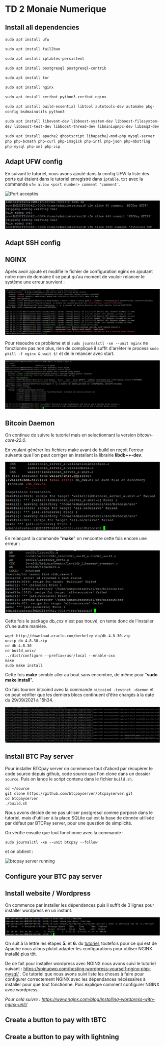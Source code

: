 # TD 2 Monaie Numerique

## Install all dependencies

``sudo apt install ufw``

``sudo apt install fail2ban``

``sudo apt install iptables-persistent``

``sudo apt install postgresql postgresql-contrib``

``sudo apt install tor``

``sudo apt install nginx``

``sudo apt install certbot python3-certbot-nginx``

``sudo apt install build-essential libtool autotools-dev automake pkg-config bsdmainutils python3``

``sudo apt install libevent-dev libboost-system-dev libboost-filesystem-dev libboost-test-dev libboost-thread-dev libminiupnpc-dev libzmq3-dev``

``sudo apt install apache2 ghostscript libapache2-mod-php mysql-server php php-bcmath php-curl php-imagick php-intl php-json php-mbstring php-mysql php-xml php-zip``

## Adapt UFW config

En suivant le tutoriel, nous avons ajouté dans la config UFW la liste des ports qui étaient dans le tutoriel enregistré dans `iptable.txt` avec la commande ``ufw allow <port number> comment 'comment'``.

![Port acceptés](https://user-images.githubusercontent.com/62909821/134677342-30257d34-ed56-47ed-a219-44fc43581bb3.PNG)

![UFW add ports](Readme_images/security_port.jpg)

## Adapt SSH config

## NGINX

Après avoir ajouté et modifié le fichier de configuration nginx en ajoutant notre nom de domaine il se peut qu'au moment de vouloir relancer le système une erreur survient :

![Fail status NGINX](Readme_images/fail_systemctl_status_nginx.PNG)

Pour résoudre ce problème et si ``sudo journalctl -xe --unit nginx`` ne fonctionne pas non plus, rien de compliqué il suffit d'arrêter le process ``sudo pkill -f nginx & wait $!`` et de le relancer avec start.

![Success status NGINX](Readme_images/success_systemctl_status_nginx.PNG)

## Bitcoin Daemon

On continue de suivre le tutoriel mais en selectionnant la version *bitcoin-core-22.0*.

En voulant générer les fichiers make avant de build on reçoit l'erreur suivante que l'on peut corriger en installant la librairie **libdb++-dev**.

![Make fatal error](Readme_images/make_fatal_error.png)

En relançant la commande "**make**" on rencontre cette fois encore une erreur :

![Make cannot find ldb_cxx](Readme_images/make_error_2.png)

Cette fois le package *db_cxx* n'est pas trouvé, on tente donc de l'installer d'une autre manière.

```shell
wget http://download.oracle.com/berkeley-db/db-4.8.30.zip
unzip db-4.8.30.zip
cd db-4.8.30
cd build_unix/
../dist/configure --prefix=/usr/local --enable-cxx
make
sudo make install
```

Cette fois **make** semble aller au bout sans encombre, de même pour "**sudo make install**".

On fais tourner bitcoind avec la commande ``bitcoind -testnet -daemon`` et on peut vérifier que les derniers blocs continuent d'être chargés à la date du 29/09/2021 à 15h34.

![Bitcoind running](Readme_images/bitcoind_running.png)

## Install BTC Pay server

Pour installer BTCpay server on commence tout d'abord par récupèrer le code source depuis github, code source que l'on clone dans un dossier `source`.
Puis on lance le script contenu dans le fichier `build.sh`.

```shell
cd ~/source
git clone https://github.com/btcpayserver/btcpayserver.git
cd btcpayserver
./build.sh
```

Nous avons décidé de ne pas utiliser postgresql comme porposé dans le tutoriel, mais d'utiliser à la place SQLite qui est la base de donnée utilisée par défaut par BTCPay server, pour une question de simplicité.

On vérifie ensuite que tout fonctionne avec la commande :

```shell
sudo journalctl -xe --unit btcpay --follow
```

et on obtient :

![btcpay server running](https://user-images.githubusercontent.com/62909821/135145302-3823d0df-80bb-4ec4-ad2d-2deb64e25310.PNG)


## Configure your BTC pay server

## Install website / Wordpress

On commence par installer les dépendances puis il suffit de 3 lignes pour installer wordpress en un instant.

![Wordpress installation](Readme_images/install_wordpress.PNG)

On suit à la lettre les étapes **5.** et **6.** du [tutoriel](https://ubuntu.com/tutorials/install-and-configure-wordpress#1-overview), toutefois pour ce qui est de Apache nous allons plutot adapter les configurations pour utiliser NGINX installé plus tôt.

De ce fait pour installer wordpress avec NGINX nous avons suivi le tutoriel suivant : https://spinupwp.com/hosting-wordpress-yourself-nginx-php-mysql/ .
Ce tutoriel que nous avons suivi liste les choses à faire pour configurer correctement NGINX avec les dépendances nécéssaires à installer pour que tout fonctionne. Puis explique comment configurer NGINX avec wordpress.

*Pour cela suivre : https://www.nginx.com/blog/installing-wordpress-with-nginx-unit/*

## Create a button to pay with tBTC

## Create a button to pay with lightning

